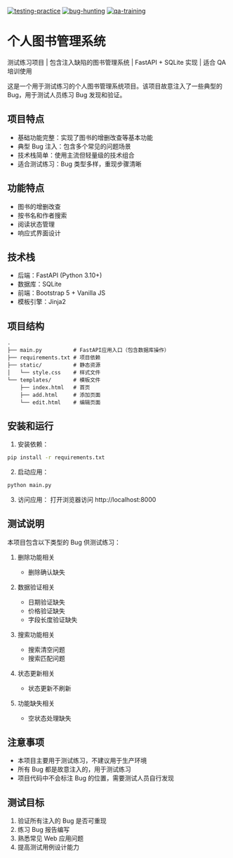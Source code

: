 [![testing-practice](https://img.shields.io/badge/topic-testing__practice-blue)]()
[![bug-hunting](https://img.shields.io/badge/topic-bug__hunting-red)]()
[![qa-training](https://img.shields.io/badge/topic-qa__training-green)]()



# 个人图书管理系统

测试练习项目 | 包含注入缺陷的图书管理系统 | FastAPI + SQLite 实现 | 适合 QA 培训使用

这是一个用于测试练习的个人图书管理系统项目。该项目故意注入了一些典型的 Bug，用于测试人员练习 Bug 发现和验证。

## 项目特点

- 基础功能完整：实现了图书的增删改查等基本功能
- 典型 Bug 注入：包含多个常见的问题场景
- 技术栈简单：使用主流但轻量级的技术组合
- 适合测试练习：Bug 类型多样，重现步骤清晰

## 功能特点

- 图书的增删改查
- 按书名和作者搜索
- 阅读状态管理
- 响应式界面设计

## 技术栈

- 后端：FastAPI (Python 3.10+)
- 数据库：SQLite
- 前端：Bootstrap 5 + Vanilla JS
- 模板引擎：Jinja2

## 项目结构

```
.
├── main.py          # FastAPI应用入口（包含数据库操作）
├── requirements.txt # 项目依赖
├── static/          # 静态资源
│   └── style.css    # 样式文件
└── templates/       # 模板文件
    ├── index.html   # 首页
    ├── add.html     # 添加页面
    └── edit.html    # 编辑页面
```

## 安装和运行

1. 安装依赖：
```bash
pip install -r requirements.txt
```

2. 启动应用：
```bash
python main.py
```

3. 访问应用：
打开浏览器访问 http://localhost:8000

## 测试说明

本项目包含以下类型的 Bug 供测试练习：

1. 删除功能相关
   - 删除确认缺失

2. 数据验证相关
   - 日期验证缺失
   - 价格验证缺失
   - 字段长度验证缺失

3. 搜索功能相关
   - 搜索清空问题
   - 搜索匹配问题

4. 状态更新相关
   - 状态更新不刷新

5. 功能缺失相关
   - 空状态处理缺失

## 注意事项

- 本项目主要用于测试练习，不建议用于生产环境
- 所有 Bug 都是故意注入的，用于测试练习
- 项目代码中不会标注 Bug 的位置，需要测试人员自行发现

## 测试目标

1. 验证所有注入的 Bug 是否可重现
2. 练习 Bug 报告编写
3. 熟悉常见 Web 应用问题
4. 提高测试用例设计能力 